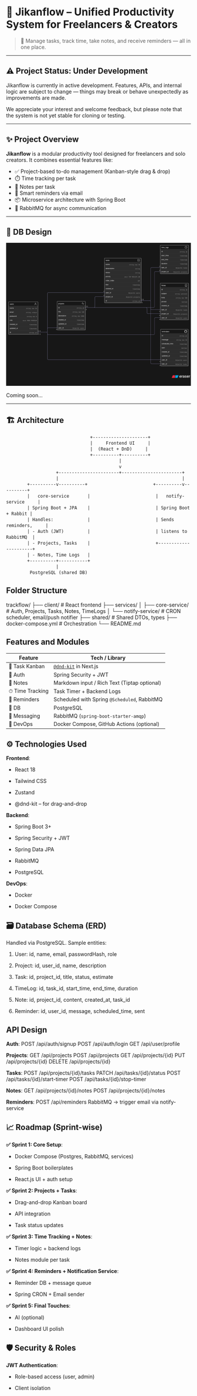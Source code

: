 # 🚀 Jikanflow – Unified Productivity System for Freelancers & Creators

> 🧠 Manage tasks, track time, take notes, and receive reminders — all in one place.

---

## ⚠️ Project Status: Under Development

Jikanflow is currently in active development.
Features, APIs, and internal logic are subject to change — things may break or behave unexpectedly as improvements are made.

We appreciate your interest and welcome feedback, but please note that the system is not yet stable for cloning or testing.

---

## ✨ Project Overview

**Jikanflow** is a modular productivity tool designed for freelancers and solo creators. It combines essential features like:

- ✅ Project-based to-do management (Kanban-style drag & drop)
- ⏱️ Time tracking per task
- 📝 Notes per task
- 🔔 Smart reminders via email
- 📦 Microservice architecture with Spring Boot
- 🐇 RabbitMQ for async communication

---

## 📸 DB Design

![Database Design](./img/jikanflowdb1.png)

<!-- Add screenshots or Loom video demo here -->
Coming soon...

---

## 🏗 Architecture

```plaintext
                                +---------------------+
                                |     Frontend UI     |
                                |  (React + DnD)     |
                                +----------+----------+
                                           |
                                           v
                   +-----------------------+-----------------------+
                   |                                               |
        +----------v----------+                         +----------v----------+
        |   core-service       |                         |   notify-service     |
        | Spring Boot + JPA    |                         | Spring Boot + Rabbit |
        | Handles:             |                         | Sends reminders,     |
        | - Auth (JWT)         |                         | listens to RabbitMQ  |
        | - Projects, Tasks    |                         +----------------------+
        | - Notes, Time Logs   |
        +----------+-----------+
                   |
         PostgreSQL (shared DB)

```

## Folder Structure

trackflow/
├── client/                  # React frontend
├── services/
│   ├── core-service/        # Auth, Projects, Tasks, Notes, TimeLogs
│   └── notify-service/      # CRON scheduler, email/push notifier
├── shared/                  # Shared DTOs, types
├── docker-compose.yml       # Orchestration
└── README.md

## Features and Modules

| Feature         | Tech / Library                               |
| --------------- | -------------------------------------------- |
| 🧾 Task Kanban  | [`@dnd-kit`](https://dndkit.com/) in Next.js |
| 🧩 Auth         | Spring Security + JWT                        |
| 📝 Notes        | Markdown input / Rich Text (Tiptap optional) |
| ⏱ Time Tracking | Task Timer + Backend Logs                    |
| 🔔 Reminders    | Scheduled with Spring `@Scheduled`, RabbitMQ |
| 💾 DB           | PostgreSQL                                   |
| 📨 Messaging    | RabbitMQ (`spring-boot-starter-amqp`)        |
| 🐳 DevOps       | Docker Compose, GitHub Actions (optional)    |

## ⚙️ Technologies Used

**Frontend**:

- React 18

- Tailwind CSS

- Zustand

- @dnd-kit – for drag-and-drop

**Backend**:

- Spring Boot 3+

- Spring Security + JWT

- Spring Data JPA

- RabbitMQ

- PostgreSQL

**DevOps**:

- Docker

- Docker Compose

## 🗃️ Database Schema (ERD)

Handled via PostgreSQL. Sample entities:

1. User: id, name, email, passwordHash, role

2. Project: id, user_id, name, description

3. Task: id, project_id, title, status, estimate

4. TimeLog: id, task_id, start_time, end_time, duration

5. Note: id, project_id, content, created_at, task_id

6. Reminder: id, user_id, message, scheduled_time, sent

## API Design

**Auth**:
POST /api/auth/signup
POST /api/auth/login
GET /api/user/profile

**Projects**:
GET /api/projects
POST /api/projects
GET /api/projects/{id}
PUT /api/projects/{id}
DELETE /api/projects/{id}

**Tasks**:
POST /api/projects/{id}/tasks
PATCH /api/tasks/{id}/status
POST /api/tasks/{id}/start-timer
POST /api/tasks/{id}/stop-timer

**Notes**:
GET /api/projects/{id}/notes
POST /api/projects/{id}/notes

**Reminders**:
POST /api/reminders
RabbitMQ → trigger email via notify-service

## 📈 Roadmap (Sprint-wise)

**✅ Sprint 1: Core Setup**:

- Docker Compose (Postgres, RabbitMQ, services)

- Spring Boot boilerplates

- React.js UI + auth setup

**✅ Sprint 2: Projects + Tasks**:

- Drag-and-drop Kanban board

- API integration

- Task status updates

**✅ Sprint 3: Time Tracking + Notes**:

- Timer logic + backend logs

- Notes module per task

**✅ Sprint 4: Reminders + Notification Service**:

- Reminder DB + message queue

- Spring CRON + Email sender

**✅ Sprint 5: Final Touches**:

- AI (optional)

- Dashboard UI polish

## 🛡 Security & Roles

**JWT Authentication**:

- Role-based access (user, admin)

- Client isolation
